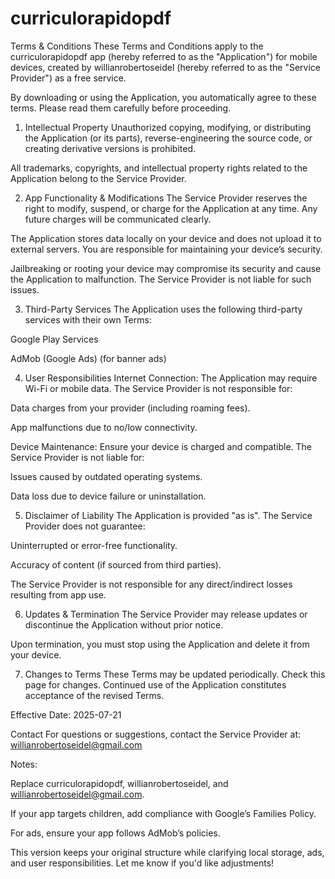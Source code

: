 # curriculorapidopdf

Terms & Conditions
These Terms and Conditions apply to the curriculorapidopdf app (hereby referred to as the "Application") for mobile devices, created by willianrobertoseidel (hereby referred to as the "Service Provider") as a free service.

By downloading or using the Application, you automatically agree to these terms. Please read them carefully before proceeding.

1. Intellectual Property
Unauthorized copying, modifying, or distributing the Application (or its parts), reverse-engineering the source code, or creating derivative versions is prohibited.

All trademarks, copyrights, and intellectual property rights related to the Application belong to the Service Provider.

2. App Functionality & Modifications
The Service Provider reserves the right to modify, suspend, or charge for the Application at any time. Any future charges will be communicated clearly.

The Application stores data locally on your device and does not upload it to external servers. You are responsible for maintaining your device’s security.

Jailbreaking or rooting your device may compromise its security and cause the Application to malfunction. The Service Provider is not liable for such issues.

3. Third-Party Services
The Application uses the following third-party services with their own Terms:

Google Play Services

AdMob (Google Ads) (for banner ads)

4. User Responsibilities
Internet Connection: The Application may require Wi-Fi or mobile data. The Service Provider is not responsible for:

Data charges from your provider (including roaming fees).

App malfunctions due to no/low connectivity.

Device Maintenance: Ensure your device is charged and compatible. The Service Provider is not liable for:

Issues caused by outdated operating systems.

Data loss due to device failure or uninstallation.

5. Disclaimer of Liability
The Application is provided "as is". The Service Provider does not guarantee:

Uninterrupted or error-free functionality.

Accuracy of content (if sourced from third parties).

The Service Provider is not responsible for any direct/indirect losses resulting from app use.

6. Updates & Termination
The Service Provider may release updates or discontinue the Application without prior notice.

Upon termination, you must stop using the Application and delete it from your device.

7. Changes to Terms
These Terms may be updated periodically. Check this page for changes. Continued use of the Application constitutes acceptance of the revised Terms.

Effective Date: 2025-07-21

Contact
For questions or suggestions, contact the Service Provider at:
willianrobertoseidel@gmail.com

Notes:

Replace curriculorapidopdf, willianrobertoseidel, and willianrobertoseidel@gmail.com.

If your app targets children, add compliance with Google’s Families Policy.

For ads, ensure your app follows AdMob’s policies.

This version keeps your original structure while clarifying local storage, ads, and user responsibilities. Let me know if you'd like adjustments!
